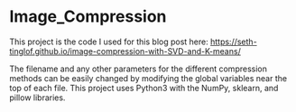 # Image_Compression

This project is the code I used for this blog post here: https://seth-tinglof.github.io/image-compression-with-SVD-and-K-means/

The filename and any other parameters for the different compression methods can be easily changed by modifying the global variables near the top of each file. This project uses Python3 with the NumPy, sklearn, and pillow libraries.
